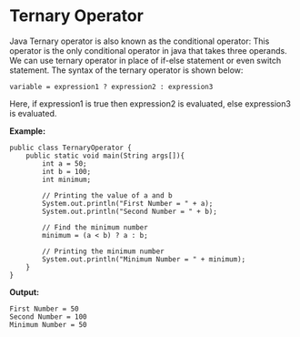 # **Ternary Operator**

Java Ternary operator is also known as the conditional operator: This operator is the only conditional operator in java that takes three operands. We can use ternary operator in place of if-else statement or even switch statement. The syntax of the ternary operator is shown below:

    variable = expression1 ? expression2 : expression3

Here, if expression1 is true then expression2 is evaluated, else expression3 is evaluated.

**Example:**

    public class TernaryOperator {
        public static void main(String args[]){
            int a = 50;
            int b = 100;
            int minimum;

            // Printing the value of a and b
            System.out.println("First Number = " + a);
            System.out.println("Second Number = " + b);

            // Find the minimum number
            minimum = (a < b) ? a : b;

            // Printing the minimum number
            System.out.println("Minimum Number = " + minimum);
        }
    }

**Output:**

    First Number = 50
    Second Number = 100
    Minimum Number = 50